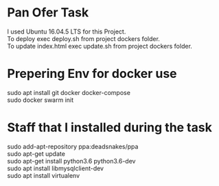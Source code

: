 # Pan Ofer Task

I used Ubuntu 16.04.5 LTS for this Project.\
To deploy exec deploy.sh from project dockers folder.\
To update index.html exec update.sh from project dockers folder.

# Prepering Env for docker use
sudo apt install git docker docker-compose\
sudo docker swarm init

# Staff that I installed during the task
sudo add-apt-repository ppa:deadsnakes/ppa\
sudo apt-get update\
sudo apt-get install python3.6 python3.6-dev\
sudo apt install libmysqlclient-dev\
sudo apt install virtualenv
